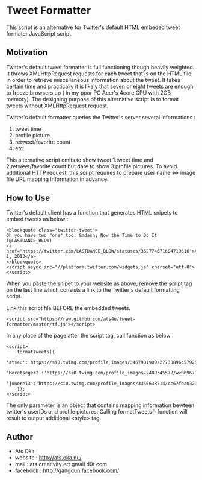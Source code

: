 Tweet Formatter
===============

This script is an alternative for Twitter's default HTML embeded tweet formater JavaScript script.


Motivation
----------
Twitter's default tweet formatter is full functioning though heavily weighted. It throws XMLHttpRequest requests for each tweet that is on the HTML file in order to retrieve miscellaneous information about the tweet. It takes certain time and practically it is likely that seven or eight tweets are enough to freeze browsers up ( in my poor PC Acer's 4core CPU with 2GB memory). The designing purpose of this alternative script is to format tweets without XMLHttpRequest request.


Twitter's default formatter queries the Twitter's server several informations :
  
  1. tweet time
  2. profile picture
  3. retweet/favorite count
  4. etc.

This alternative script omits to show tweet 1.tweet time and 2.retweet/favorite count but dare to show 3.profile pictures. To avoid additional HTTP request, this script requires to prepare user name <=> image file URL mapping information in advance.


How to Use
-----------

Twitter's default client has a function that generates HTML snipets to embed tweets as below :

    <blockquote class="twitter-tweet">
    Oh you have two "one",too. &mdash; Now the Time to Do It (@LASTDANCE_BLOW) 
    <a href="https://twitter.com/LASTDANCE_BLOW/statuses/362774671604719616">August 1, 2013</a>
    </blockquote>
    <script async src="//platform.twitter.com/widgets.js" charset="utf-8"></script>

When you paste the snipet to your website as above, remove the script tag on the last line which consists a link to the Twitter's default formatting script.


Link this script file BEFORE the embedded tweets.

    <script src="https://raw.githbu.com/ats4u/tweet-formatter/master/tf.js"></script>


In any place of the page after the script tag, call function as below :

    <script>
        formatTweets({
            'ats4u':'https://si0.twimg.com/profile_images/3467901909/27730896c5792b4e0463f973621c9964_normal.jpeg',
            'Meretseger2':'https://si0.twimg.com/profile_images/2489345572/wv0b9671xgvumh54sty8_normal.jpeg',
            'junorei3':'https://si0.twimg.com/profile_images/3356638714/cc67fea032397ce05e1a8c9644344456_normal.jpeg',
        });
    </script>

The only parameter is an object that contains mapping information bewteen twitter's userIDs and profile pictures.
Calling formatTweets() function will result to output additional &lt;style&gt; tag.




Author
-------
    
- Ats Oka 
- website : http://ats.oka.nu/
- mail : ats.creativity ert gmail d0t com
- facebook : http://gangdun.facebook.com/

